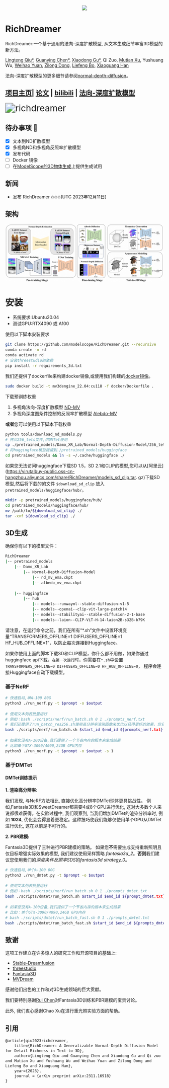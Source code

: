 <p align="center">
    <br>
    <img src="https://modelscope.oss-cn-beijing.aliyuncs.com/modelscope.gif" width="400"/>
    <br>
    <h1>RichDreamer</h1>
<p>

RichDreamer:一个基于通用的法向-深度扩散模型, 从文本生成细节丰富3D模型的新方法。

[Lingteng Qiu\*](https://lingtengqiu.github.io/),
[Guanying Chen\*](https://guanyingc.github.io/),
[Xiaodong Gu\*](https://scholar.google.com.hk/citations?user=aJPO514AAAAJ&hl=zh-CN&oi=ao),
Qi Zuo,
[Mutian Xu](https://mutianxu.github.io/),
Yushuang Wu,
[Weihao Yuan](https://weihao-yuan.com/),
[Zilong Dong](https://scholar.google.com/citations?user=GHOQKCwAAAAJ&hl=zh-CN&oi=ao),
[Liefeng Bo](https://research.cs.washington.edu/istc/lfb/),
[Xiaoguang Han](https://gaplab.cuhk.edu.cn/)

法向-深度扩散模型的更多细节请参阅[normal-depth-diffusion](https://github.com/modelscope/normal-depth-diffusion)。

## [项目主页](https://lingtengqiu.github.io/RichDreamer/)| [论文](https://arxiv.org/abs/2311.16918) | [bilibili](https://www.bilibili.com/video/BV1Qb4y1K7Sb/?spm_id_from=888.80997.embed_other.whitelist) | [法向-深度扩散模型](https://github.com/modelscope/normal-depth-diffusion)


<img src=".\figs\richdreamer.gif" alt="richdreamer" style="zoom:200%;" />  

## 待办事项 :triangular_flag_on_post:  
- [x]  文本到ND扩散模型  
- [x]  多视角ND和多视角反照率扩散模型  
- [x]  发布代码  
- [ ]  Docker 镜像  
- [ ]  在[ModelScope的3D物体生成](https://modelscope.cn/studios/Damo_XR_Lab/3D_AIGC/summary)上提供生成试用  

## 新闻  

- 发布 RichDreamer :fire::fire::fire:(UTC 2023年12月11日)  

## 架构  

![architecture](figs/architecture.png)  


# 安装  

- 系统要求:Ubuntu20.04  
- 测试GPU:RTX4090 或 A100  

使用以下脚本安装要求

```bash  
git clone https://github.com/modelscope/RichDreamer.git --recursive  
conda create -n rd  
conda activate rd  
# 安装threestudio的依赖
pip install -r requirements_3d.txt  
```  

我们还提供了dockerfile来构建docker镜像,或使用我们构建的[docker镜像](https://code.alibaba-inc.com/dadong.gxd/dream3d/blob/release/1209)。  

```bash
sudo docker build -t mv3dengine_22.04:cu118 -f docker/Dockerfile .  
```  

下载预训练权重

1. 多视角法向-深度扩散模型 [ND-MV](https://virutalbuy-public.oss-cn-hangzhou.aliyuncs.com/share/RichDreamer/nd_mv_ema.ckpt)
2. 多视角深度图条件控制的反照率扩散模型 [Alebdo-MV](https://virutalbuy-public.oss-cn-hangzhou.aliyuncs.com/share/RichDreamer/albedo_mv_ema.ckpt)

**或者**您可以使用以下脚本下载权重

```bash  
python tools/download_nd_models.py  
# 拷贝256_tets文件,供DMTet使用  
cp ./pretrained_models/Damo_XR_Lab/Normal-Depth-Diffusion-Model/256_tets.npz ./load/tets/  
# 将huggingface模型链接到./pretrained_models/huggingface  
cd pretrained_models && ln -s ~/.cache/huggingface ./  
```  

如果您无法访问huggingface下载SD 1.5，SD 2.1和CLIP的模型,您可以从[阿里云](https://virutalbuy-public.oss-cn-hangzhou.aliyuncs.com/share/RichDreamer/models_sd_clip.tar. gz)下载SD模型,然后将下载的的文件 `$download_sd_clip` 放入 `pretrained_models/huggingface/hub/`。  

```bash  
mkdir -p pretrained_models/huggingface/hub/  
cd pretrained_models/huggingface/hub/  
mv /path/to/${download_sd_clip} ./  
tar -xvf ${download_sd_clip} ./  
```  

## 3D生成  
确保你有以下的模型文件：
```bash
RichDreamer
|-- pretrained_models
    |-- Damo_XR_Lab
        |-- Normal-Depth-Diffusion-Model
            |-- nd_mv_ema.ckpt
            |-- albedo_mv_ema.ckpt
    
    |-- huggingface
        |-- hub
            |-- models--runwayml--stable-diffusion-v1-5
            |-- models--openai--clip-vit-large-patch14
            |-- models--stabilityai--stable-diffusion-2-1-base
            |-- models--laion--CLIP-ViT-H-14-laion2B-s32B-b79K
```

请注意，在运行命令之前，我们在所有“*.sh”文件中设置环境变量“TRANSFORMERS_OFFLINE=1 DIFFUSERS_OFFLINE=1 HF_HUB_OFFLINE=1”，以防止每次连接到Huggingface。

如果你使用上面的脚本下载SD和CLIP模型，你什么都不用做，如果你通过huggingface api下载，`在第一次运行`时，你需要在`*.sh`中设置`TRANSFORMERS_OFFLINE=0 DIFFUSERS_OFFLINE=0 HF_HUB_OFFLINE=0`， 程序会连接Huggingface自动下载模型。

### 基于NeRF

```bash
# 快速启动,单A-100 80G  
python3 ./run_nerf.py -t $prompt -o $output  

# 使用文本列表批量运行  
# 例如：bash ./scripts/nerf/run_batch.sh 0 1 ./prompts_nerf.txt  
# 我们还提供了run_batch_res256.sh使用高分辨率渲染图像来优化以获得更好的效果，但它会消耗更多的内存和时间。
bash ./scripts/nerf/run_batch.sh $start_id $end_id ${prompts_nerf.txt}  

# 如果您没有A-100设备,我们提供了一个节省内存的版本来生成结果
# 比如单个GTX-3090/4090,24GB GPU内存
python3 ./run_nerf.py -t $prompt -o $output -s 1  
```  

### 基于DMTet  

#### DMTet训练提示  

**1. 渲染高分辨率:**  

我们发现, 与NeRF方法相比, 直接优化高分辨率DMTet球体更具挑战性。 例如,Fantasia3D和SweetDreamer都需要4或8个GPU进行优化, 这对大多数个人来说都很难获得。在实验过程中, 我们观察到, 当我们增加DMTet的渲染分辨率时, 例如 **1024**, 优化会变得显着更稳定。这种技巧使我们能够仅使用单个GPU从DMTet进行优化, 这在以前是不可行的。  

**2. PBR建模:**  

Fantasia3D提供了三种进行PBR建模的策略。 如果您**不**需要生成支持重新照明且仅目标增强实际效果的模型, 我们建议使用采样策略 *fantasia3d_2*。**否则**我们建议您使用我们的*深度条件反照率SDS*的*fantasia3d strategy_0*。  


```bash  
# 快速启动,单个A-100 80G  
python3 ./run_dmtet.py -t $prompt -o $output  

# 使用文本列表批量运行  
# 例如：bash ./scripts/nerf/run_batch.sh 0 1 ./prompts_dmtet.txt
bash ./scripts/dmtet/run_batch.sh $start_id $end_id ${prompt_dmtet.txt}   

# 如果您没有A-100设备,我们提供了一个节省内存的版本来生成结果
# 比如：单个GTX-3090/4090,24GB GPU内存  
# bash ./scripts/dmtet/run_batch_fast.sh 0 1 ./prompts_dmtet.txt  
bash ./scripts/dmtet/run_batch_fast.sh $start_id $end_id ${prompts_dmtet.txt}   
```  


## 致谢  

这项工作建立在许多惊人的研究工作和开源项目的基础上:  

- [Stable-Dreamfusion](https://github.com/ashawkey/stable-dreamfusion)  
- [threestudio](https://github.com/threestudio-project/threestudio)  
- [Fantasia3D](https://github.com/Gorilla-Lab-SCUT/Fantasia3D)  
- [MVDream](https://github.com/bytedance/MVDream-threestudio)  

感谢他们出色的工作和对3D生成领域的巨大贡献。  

我们要特别感谢[Rui Chen](https://aruichen.github.io/)对Fantasia3D训练和PBR建模的宝贵讨论。   

此外, 我们衷心感谢Chao Xu在进行重光照实验方面的帮助。

## 引用      

```  
@article{qiu2023richdreamer,   
    title={RichDreamer: A Generalizable Normal-Depth Diffusion Model for Detail Richness in Text-to-3D},    
    author={Lingteng Qiu and Guanying Chen and Xiaodong Gu and Qi zuo and Mutian Xu and Yushuang Wu and Weihao Yuan and Zilong Dong and Liefeng Bo and Xiaoguang Han},   
    year={2023},   
    journal = {arXiv preprint arXiv:2311.16918}  
}  
```
